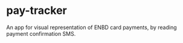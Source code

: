# pay-tracker
An app for visual representation of ENBD card payments, by reading payment confirmation SMS.
